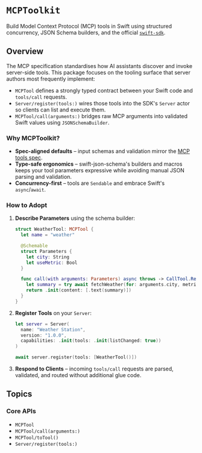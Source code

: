 # `MCPToolkit`

Build Model Context Protocol (MCP) tools in Swift using structured concurrency, JSON Schema builders, and the official [`swift-sdk`](https://github.com/modelcontextprotocol/swift-sdk).

## Overview

The MCP specification standardises how AI assistants discover and invoke server-side tools. This package focuses on the tooling surface that server authors most frequently implement:

- `MCPTool` defines a strongly typed contract between your Swift code and `tools/call` requests.
- `Server/register(tools:)` wires those tools into the SDK's `Server` actor so clients can list and execute them.
- `MCPTool/call(arguments:)` bridges raw MCP arguments into validated Swift values using `JSONSchemaBuilder`.

### Why MCPToolkit?

- **Spec-aligned defaults** – input schemas and validation mirror the
  [MCP tools spec](https://spec.modelcontextprotocol.io/specification/2024-11-05/server/tools/).
- **Type-safe ergonomics** – swift-json-schema's builders and macros keeps your tool parameters expressive while avoiding manual JSON parsing and validation.
- **Concurrency-first** – tools are `Sendable` and embrace Swift's `async`/`await`.

### How to Adopt

1. **Describe Parameters** using the schema builder:

   ```swift
   struct WeatherTool: MCPTool {
     let name = "weather"

     @Schemable
     struct Parameters {
       let city: String
       let useMetric: Bool
     }

     func call(with arguments: Parameters) async throws -> CallTool.Result {
       let summary = try await fetchWeather(for: arguments.city, metric: arguments.useMetric)
       return .init(content: [.text(summary)])
     }
   }
   ```

2. **Register Tools** on your `Server`:

   ```swift
   let server = Server(
     name: "Weather Station",
     version: "1.0.0",
     capabilities: .init(tools: .init(listChanged: true))
   )

   await server.register(tools: [WeatherTool()])
   ```

3. **Respond to Clients** – incoming `tools/call` requests are parsed, validated, and routed without additional glue code.

## Topics

### Core APIs

- `MCPTool`
- `MCPTool/call(arguments:)`
- `MCPTool/toTool()`
- `Server/register(tools:)`
